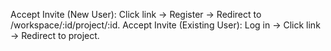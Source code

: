 Accept Invite (New User):
Click link → Register → Redirect to /workspace/:id/project/:id.
Accept Invite (Existing User):
Log in → Click link → Redirect to project.